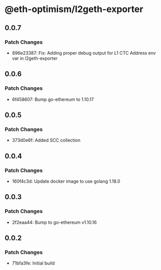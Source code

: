 # @eth-optimism/l2geth-exporter

## 0.0.7

### Patch Changes

- 896e23387: Fix: Adding proper debug output for L1 CTC Address env var in l2geth-exporter

## 0.0.6

### Patch Changes

- 6f458607: Bump go-ethereum to 1.10.17

## 0.0.5

### Patch Changes

- 373d0e6f: Added SCC collection

## 0.0.4

### Patch Changes

- 160f4c3d: Update docker image to use golang 1.18.0

## 0.0.3

### Patch Changes

- 2f2eaa44: Bump to go-ethereum v1.10.16

## 0.0.2

### Patch Changes

- 71bfa3fe: Initial build
